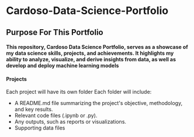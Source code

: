 # Cardoso-Data-Science-Portfolio
## Purpose For This Portfolio  
#### This repository, Cardoso Data Science Portfolio, serves as a showcase of my data science skills, projects, and achievements. It highlights my ability to analyze, visualize, and derive insights from data, as well as develop and deploy machine learning models

 #### Projects
Each project will have its own folder
Each folder will include:
- A README.md file summarizing the project's objective, methodology, and key results.
- Relevant code files (.ipynb or .py).
- Any outputs, such as reports or visualizations.
- Supporting data files
